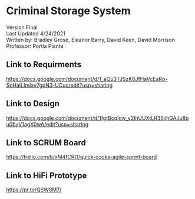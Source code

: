 # Criminal Storage System

Version Final </br>
Last Updated 4/24/2021 </br>
Written by: Bradley Grose, Eleanor Barry, David Keen, David Morrison </br>
Professor: Portia Plante

## Link to Requirments
https://docs.google.com/document/d/1_aQu3TJSzK8JfHaVcEaRp-SpHalLImIxv7gpN3-UCuc/edit?usp=sharing
 
## Link to Design
https://docs.google.com/document/d/1fgtBcqIow_y2lhUUXtLR36ijhGAJu8pu0byV1agX0wA/edit?usp=sharing

## Link to SCRUM Board
https://trello.com/b/xM4fCRt1/quick-cocks-agile-sprint-board

## Link to HiFi Prototype
https://pr.to/QSW8M7/

